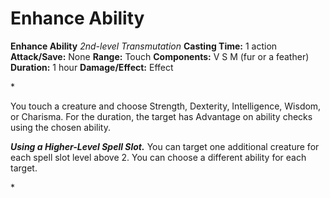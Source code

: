 # Enhance Ability

**Enhance Ability**
_2nd-level Transmutation_
**Casting Time:** 1 action
**Attack/Save:** None
**Range:** Touch
**Components:** V S M (fur or a feather)
**Duration:** 1 hour
**Damage/Effect:** Effect

*<p>You touch a creature and choose Strength, Dexterity, Intelligence, Wisdom, or Charisma. For the duration, the target has Advantage on ability checks using the chosen ability.

***Using a Higher-Level Spell Slot.*** You can target one additional creature for each spell slot level above 2. You can choose a different ability for each target.</p>*